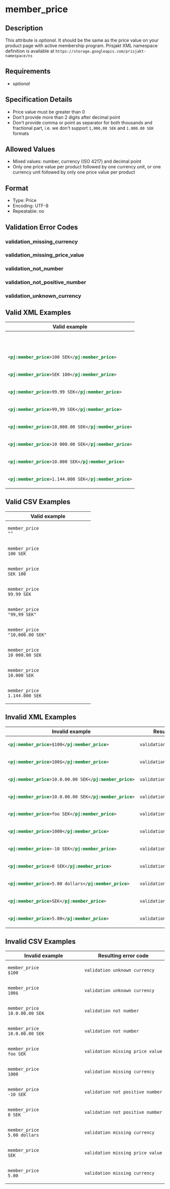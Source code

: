 # member_price

## Description

This attribute is *optional*.
It should be the same as the price value on your product page with active membership program. Prisjakt XML namespace definition is available at `https://storage.googleapis.com/prisjakt-namespace/ns`

## Requirements

* *optional*


## Specification Details

- Price value must be greater than 0
- Don't provide more than 2 digits after decimal point
- Don't provide comma or point as separator for both thousands and fractional part, i.e. we don't support `1,000,00 SEK` and `1.000.00 SEK` formats

## Allowed Values
- Mixed values: number, currency (ISO 4217) and decimal point
- Only one price value per product followed by one currency unit, or one currency unit followed by only one price value per product

## Format

- Type: Price
- Encoding: UTF-8
- Repeatable: no


## Validation Error Codes

### validation_missing_currency
### validation_missing_price_value
### validation_not_number
### validation_not_positive_number
### validation_unknown_currency

## Valid XML Examples

<table>
<thead>
<tr><th>Valid example                                   </th></tr>
</thead>
<tbody>
<tr><td>

```xml
                                                
```

</td></tr>
<tr><td>

```xml
<pj:member_price>100 SEK</pj:member_price>      
```

</td></tr>
<tr><td>

```xml
<pj:member_price>SEK 100</pj:member_price>      
```

</td></tr>
<tr><td>

```xml
<pj:member_price>99.99 SEK</pj:member_price>    
```

</td></tr>
<tr><td>

```xml
<pj:member_price>99,99 SEK</pj:member_price>    
```

</td></tr>
<tr><td>

```xml
<pj:member_price>10,000.00 SEK</pj:member_price>
```

</td></tr>
<tr><td>

```xml
<pj:member_price>10 000.00 SEK</pj:member_price>
```

</td></tr>
<tr><td>

```xml
<pj:member_price>10.000 SEK</pj:member_price>   
```

</td></tr>
<tr><td>

```xml
<pj:member_price>1.144.000 SEK</pj:member_price>
```

</td></tr>
</tbody>
</table>

## Valid CSV Examples

<table>
<thead>
<tr><th>Valid example  </th></tr>
</thead>
<tbody>
<tr><td>

```csv
member_price
""                
```

</td></tr>
<tr><td>

```csv
member_price
100 SEK                
```

</td></tr>
<tr><td>

```csv
member_price
SEK 100                
```

</td></tr>
<tr><td>

```csv
member_price
99.99 SEK                
```

</td></tr>
<tr><td>

```csv
member_price
"99,99 SEK"                
```

</td></tr>
<tr><td>

```csv
member_price
"10,000.00 SEK"                
```

</td></tr>
<tr><td>

```csv
member_price
10 000.00 SEK                
```

</td></tr>
<tr><td>

```csv
member_price
10.000 SEK                
```

</td></tr>
<tr><td>

```csv
member_price
1.144.000 SEK                
```

</td></tr>
</tbody>
</table>

## Invalid XML Examples

<table>
<thead>
<tr><th>Invalid example                                  </th><th>Resulting error code          </th></tr>
</thead>
<tbody>
<tr><td>

```xml
<pj:member_price>$100</pj:member_price>          
```

</td><td>

```xml
validation_unknown_currency   
```

</td></tr>
<tr><td>

```xml
<pj:member_price>100$</pj:member_price>          
```

</td><td>

```xml
validation_unknown_currency   
```

</td></tr>
<tr><td>

```xml
<pj:member_price>10.0.00.00 SEK</pj:member_price>
```

</td><td>

```xml
validation_not_number         
```

</td></tr>
<tr><td>

```xml
<pj:member_price>10.0.00.00 SEK</pj:member_price>
```

</td><td>

```xml
validation_not_number         
```

</td></tr>
<tr><td>

```xml
<pj:member_price>foo SEK</pj:member_price>       
```

</td><td>

```xml
validation_missing_price_value
```

</td></tr>
<tr><td>

```xml
<pj:member_price>1000</pj:member_price>          
```

</td><td>

```xml
validation_missing_currency   
```

</td></tr>
<tr><td>

```xml
<pj:member_price>-10 SEK</pj:member_price>       
```

</td><td>

```xml
validation_not_positive_number
```

</td></tr>
<tr><td>

```xml
<pj:member_price>0 SEK</pj:member_price>         
```

</td><td>

```xml
validation_not_positive_number
```

</td></tr>
<tr><td>

```xml
<pj:member_price>5.00 dollars</pj:member_price>  
```

</td><td>

```xml
validation_missing_currency   
```

</td></tr>
<tr><td>

```xml
<pj:member_price>SEK</pj:member_price>           
```

</td><td>

```xml
validation_missing_price_value
```

</td></tr>
<tr><td>

```xml
<pj:member_price>5.00</pj:member_price>          
```

</td><td>

```xml
validation_missing_currency   
```

</td></tr>
</tbody>
</table>

## Invalid CSV Examples

<table>
<thead>
<tr><th>Invalid example  </th><th>Resulting error code          </th></tr>
</thead>
<tbody>
<tr><td>

```csv
member_price
$100                  
```

</td><td>

```csv
validation_unknown_currency   
```

</td></tr>
<tr><td>

```csv
member_price
100$                  
```

</td><td>

```csv
validation_unknown_currency   
```

</td></tr>
<tr><td>

```csv
member_price
10.0.00.00 SEK                  
```

</td><td>

```csv
validation_not_number         
```

</td></tr>
<tr><td>

```csv
member_price
10.0.00.00 SEK                  
```

</td><td>

```csv
validation_not_number         
```

</td></tr>
<tr><td>

```csv
member_price
foo SEK                  
```

</td><td>

```csv
validation_missing_price_value
```

</td></tr>
<tr><td>

```csv
member_price
1000                  
```

</td><td>

```csv
validation_missing_currency   
```

</td></tr>
<tr><td>

```csv
member_price
-10 SEK                  
```

</td><td>

```csv
validation_not_positive_number
```

</td></tr>
<tr><td>

```csv
member_price
0 SEK                  
```

</td><td>

```csv
validation_not_positive_number
```

</td></tr>
<tr><td>

```csv
member_price
5.00 dollars                  
```

</td><td>

```csv
validation_missing_currency   
```

</td></tr>
<tr><td>

```csv
member_price
SEK                  
```

</td><td>

```csv
validation_missing_price_value
```

</td></tr>
<tr><td>

```csv
member_price
5.00                  
```

</td><td>

```csv
validation_missing_currency   
```

</td></tr>
</tbody>
</table>


